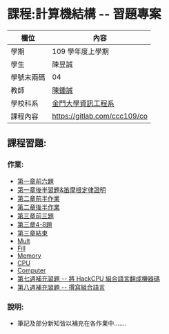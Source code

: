 # 課程:計算機結構 -- 習題專案

欄位 | 內容
-----|--------
學期 | 109 學年度上學期
學生 |  陳昱誠
學號末兩碼 | 04
教師 | [陳鍾誠](https://www.nqu.edu.tw/educsie/index.php?act=blog&code=list&ids=4)
學校科系 | [金門大學資訊工程系](https://www.nqu.edu.tw/educsie/index.php)
課程內容 | https://gitlab.com/ccc109/co

## 課程習題:
### 作業:
* [第一章前六題](https://github.com/cycyucheng1010/co109a/blob/master/01/20200921HW1.md)
* [第一章後半習題&笛摩根定律證明](https://github.com/cycyucheng1010/co109a/blob/master/01/20200927HW2.md)
* [第二章前半作業](https://github.com/cycyucheng1010/co109a/blob/master/02/20201022HW3.md)
* [第二章後半作業](https://github.com/cycyucheng1010/co109a/blob/master/02/20201025HW4.md)
* [第三章前三題](https://github.com/cycyucheng1010/co109a/blob/master/20201113HW5.md)
* [第三章4-8題](https://github.com/cycyucheng1010/co109a/blob/master/03/b/2020114HW6.md)
* [第三章結束](https://github.com/cycyucheng1010/co109a/blob/master/20201118HW7.md)
* [Mult](https://github.com/cycyucheng1010/co109a/blob/master/20201122HW8.md)
* [Fill](https://github.com/cycyucheng1010/co109a/blob/master/20201123HW9.md)
* [Memory](https://github.com/cycyucheng1010/co109a/blob/master/20201127HW10.md)
* [CPU](https://github.com/cycyucheng1010/co109a/blob/master/200201205HW11.md)
* [Computer](https://github.com/cycyucheng1010/co109a/blob/master/20201210HW12.md)
* [第七週補充習題 -- 將 HackCPU 組合語言翻成機器碼](https://github.com/cycyucheng1010/co109a/blob/master/20201118HW15.md)
* [第八週補充習題 -- 撰寫組合語言](https://github.com/cycyucheng1010/co109a/blob/master/20201118HW16.md)
### 說明:
* 筆記及部分新知皆以補充在各作業中.......
